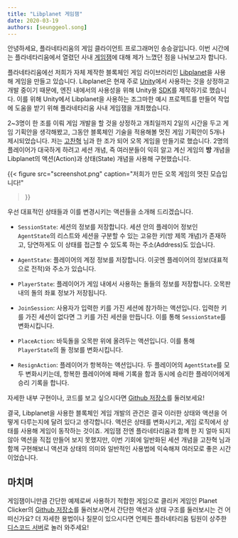 ```yaml
---
title: "Libplanet 게임잼"
date: 2020-03-19
authors: [seunggeol.song]
---
```


안녕하세요, 플라네타리움의 게임 클라이언트 프로그래머인 송승걸입니다. 이번 시간에는 플라네타리움에서 열렸던 사내 [게임잼](https://en.wikipedia.org/wiki/Game_jam)에 대해 제가 느꼈던 점을 나눠보고자 합니다.

플라네타리움에선 저희가 자체 제작한 블록체인 게임 라이브러리인 [Libplanet](https://github.com/planetarium/libplanet)을 사용해 게임을 만들고 있습니다. Libplanet은 현재 주로 [Unity][]에서 사용하는 것을 상정하고 개발 중이기 때문에, 엔진 내에서의 사용성을 위해 Unity용 [SDK][]를 제작하기로 했습니다. 이를 위해 Unity에서 Libplanet을 사용하는 조그마한 예시 프로젝트를 만들어 작업에 도움을 받기 위해 플라네타리움 사내 게임잼을 개최했습니다.

2~3명이 한 조를 이뤄 게임 개발을 할 것을 상정하고 개최일까지 2일의 시간을 두고 게임 기획안을 생각해봤고, 그동안 블록체인 기술을 적용해볼 멋진 게임 기획안이 5개나 제시되었습니다. 저는 [고찬혁](https://github.com/limebell) 님과 한 조가 되어 오목 게임을 만들기로 했습니다. 2명의 플레이어가 대국하게 하려고 세션 개념, 즉 여러분들이 익히 알고 계신 게임의 **방** 개념을 Libplanet의 액션(Action)과 상태(State) 개념을 사용해 구현했습니다.

{{<
figure
  src="screenshot.png"
  caption="저희가 만든 오목 게임의 멋진 모습입니다!"
>}}

우선 대표적인 상태들과 이를 변경시키는 액션들을 소개해 드리겠습니다.

- `SessionState`: 세션의 정보를 저장합니다. 세션 안의 플레이어 정보인 `AgentState`의 리스트와 세션을 구분할 수 있는 고유한 키(방 제목 개념)가 존재하고, 당연하게도 이 상태를 접근할 수 있도록 하는 주소(Address)도 있습니다.

- `AgentState`: 플레이어의 계정 정보를 저장합니다. 이곳엔 플레이어의 정보(대표적으로 전적)와 주소가 있습니다.

- `PlayerState`: 플레이어가 게임 내에서 사용하는 돌들의 정보를 저장합니다. 오목판 내의 돌의 좌표 정보가 저장됩니다.

- `JoinSession`: 사용자가 입력한 키를 가진 세션에 참가하는 액션입니다. 입력한 키를 가진 세션이 없다면 그 키를 가진 세션을 만듭니다. 이를 통해 `SessionState`를 변화시킵니다.

- `PlaceAction`: 바둑돌을 오목판 위에 올려두는 액션입니다. 이를 통해 `PlayerState`의 돌 정보를 변화시킵니다.

- `ResignAction`: 플레이어가 항복하는 액션입니다. 두 플레이어의 `AgentState`를 모두 변화시키는데, 항복한 플레이어에 패배 기록을 함과 동시에 승리한 플레이어에게 승리 기록을 합니다.

자세한 내부 구현이나, 코드를 보고 싶으시다면 [Github 저장소](https://github.com/planetarium/planet-omok)를 둘러보세요!

결국, Libplanet을 사용한 블록체인 게임 개발의 관건은 결국 이러한 상태와 액션을 어떻게 다루는지에 달려 있다고 생각합니다. 액션은 상태를 변화시키고, 게임 로직에서 상태를 사용해 게임이 동작하는 것이죠. 게임잼 전엔 플라네타리움과 함께 한 지 얼마 되지 않아 액션을 직접 만들어 보지 못했지만, 이번 기회에 일반화된 세션 개념을 고찬혁 님과 함께 구현해보니 액션과 상태의 의미와 일반적인 사용법에 익숙해져 여러모로 좋은 시간이었습니다.


[Unity]: https://unity.com/
[SDK]: https://ko.wikipedia.org/wiki/%EC%86%8C%ED%94%84%ED%8A%B8%EC%9B%A8%EC%96%B4_%EA%B0%9C%EB%B0%9C_%ED%82%A4%ED%8A%B8

마치며
---

게임잼이니만큼 간단한 예제로써 사용하기 적합한 게임으로 클리커 게임인 Planet Clicker의 [Github 저장소](https://github.com/planetarium/planet-clicker)를 둘러보시면서 간단한 액션과 상태 구조를 둘러보시는 건 어떠신가요? 더 자세한 용법이나 질문이 있으시다면 언제든 플라네타리움 팀원이 상주한 [디스코드 서버](https://discord.gg/planetarium)로 놀러 와주세요!

